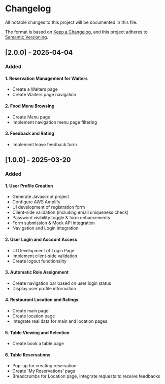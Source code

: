 ﻿# Changelog
All notable changes to this project will be documented in this file.

The format is based on [Keep a Changelog](https://keepachangelog.com/en/1.0.0/),
and this project adheres to [Semantic Versioning](https://semver.org/spec/v2.0.0.html).

## [2.0.0] - 2025-04-04
### Added

#### 1. Reservation Management for Waiters

- Create a Waiters page
- Create Waiters page navigation

#### 2. Food Menu Browsing

- Create Menu page
- Implement navigation menu page filtering

#### 3. Feedback and Rating

- Implement leave feedback form

## [1.0.0] - 2025-03-20
### Added

#### 1. User Profile Creation

- Generate Javascript project
- Configure AWS Amplify
- UI development of registration form
- Client-side validation (including email uniqueness check)
- Password visibility toggle & form enhancements
- Form submission & Mock API integration
- Navigation and Login integration

#### 2. User Login and Account Access

- UI Development of Login Page
- Implement client-side validation
- Create logout functionality

#### 3. Automatic Role Assignment

- Create navigation bar based on user login status
- Display user profile information

#### 4. Restaurant Location and Ratings

- Create main page
- Create location page
- Integrate real data for main and location pages

#### 5. Table Viewing and Selection

- Create book a table page

#### 6. Table Reservations

- Pop-up for creating reservation
- Create 'My Reservations' page
- Breadcrumbs for Location page, integrate requests to receive feedbacks
